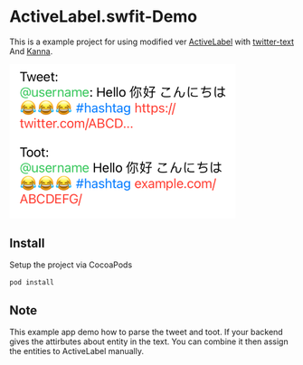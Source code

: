 # ActiveLabel.swfit-Demo

This is a example project for using modified ver [ActiveLabel](https://github.com/TwidereProject/ActiveLabel.swift) with [twitter-text](https://github.com/twitter/twitter-text) And [Kanna](https://github.com/tid-kijyun/Kanna).

<img src="./Press/snapshot.png" width=400 >


## Install

Setup the project via CocoaPods

```
pod install
```

## Note 
This example app demo how to parse the tweet and toot. If your backend gives the attirbutes about entity in the text. You can combine it then assign the entities to ActiveLabel manually. 